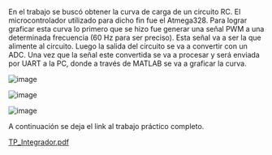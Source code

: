 En el trabajo se buscó  obtener la curva de carga de un circuito RC. El microcontrolador utilizado para dicho fin fue el Atmega328. Para lograr graficar esta curva lo primero que se hizo fue generar una señal PWM a una determinada frecuencia (60 Hz para ser preciso). Esta señal va a ser la que alimente al circuito. Luego la salida del circuito se va a convertir con un ADC. Una vez que la señal este convertida se va a procesar y será enviada por UART a la PC, donde a través de MATLAB se va a graficar la curva.

![image](https://user-images.githubusercontent.com/44123170/166615336-d0d9c240-c1f8-4647-941e-2d0dbd657d10.png)

![image](https://user-images.githubusercontent.com/44123170/166615361-4637e5ae-e2c7-4485-91e6-8a6c2dfcda88.png)

![image](https://user-images.githubusercontent.com/44123170/166615389-92c8de3b-3767-42fa-b53c-e19c7aaf5d82.png)


A continuación se deja el link al trabajo práctico completo.

[TP_Integrador.pdf](https://github.com/Jnzsilke/Proyectos-Laboratio-de-Microprocesadores/files/8617536/TP_Integrador.pdf)
